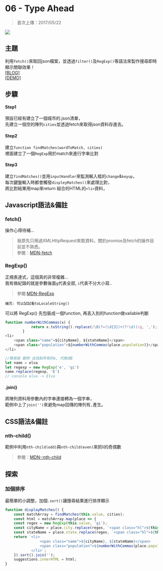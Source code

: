 # **06 - Type Ahead**
>首次上傳：2017/05/22  

![](https://guahsu.io/2017/05/JavaScript30-06-Type-Ahead/demo6.png)

## **主題**
利用`fetch()`來取回json檔案，並透過`filter()`及`RegExp()`等語法來製作搜尋即時顯示關聯效果！  
[[BLOG]](https://guahsu.io/2017/05/JavaScript30-06-Type-Ahead/)  
[[DEMO]](https://guahsu.io/JavaScript30/06_Type-Ahead/index-GuaHsu.html) 
 
## **步驟**
#### Step1
預設已經有建立了一個城市的.json清單，  
先建立一個空的陣列`cities`並透過fetch來取得json資料存進去。

#### Step2
建立`function findMatches(wordToMatch, cities)`  
裡面建立了一個`RegExp`用於match來進行字串比對

#### Step3
建立`findMatches()`並用`inputHandler`來監測輸入框的`change`&`keyup`，  
每次鍵盤輸入時都會觸發`displeyMatches()`來處理比對，  
將比對結果用map來return 組合的HTML的`<li>`資料，  

## **Javascript語法&備註**
### **fetch()**
操作心得待補...
>我原先只用過XMLHttpRequest來取資料，關於promise及fetch的操作目前並不熟悉。  
>參閱：[MDN-fetch](https://developer.mozilla.org/en-US/docs/Web/API/Fetch_API)

### **RegExp()**
正規表達式，這個真的非常複雜...  
我有做紀錄的就是參數後面`g`代表全部, `i`代表不分大小寫..
>參閱:[MDN-RegExp](https://developer.mozilla.org/en-US/docs/Web/JavaScript/Reference/Global_Objects/RegExp)

`補充: 可以試試看toLocaleString()`


可以將 RegExp() 先包裝成一個function, 再丟入別的function做valiable判斷

```javascript
function numberWithCommas(x) {
            return x.toString().replace(/\B(?=(\d{3})+(?!\d))/g, ',');
        }
<li>
    <span class="name">${cityName}, ${stateName}</span>
    <span class="population">${numberWithCommas(place.population)}</span>
</li>

//簡易版 範例 去找到所有的e, 代換成E
let name = elva
let regexp = new RegExp('e', 'gi')
name.replace(regexp, 'E')
// console elva -> Elva
```

#### **.join()**
將陣列資料用參數內的字串連接轉為一個字串，  
範例中上了`join('')`來避免map回傳的陣列有`,`產生。

## **CSS語法&備註**
### **nth-child()**
範例中利用`nth-child(odd)`與`nth-child(even)`來抓li的奇偶數
>參閱：[MDN-:nth-child](https://developer.mozilla.org/en-US/docs/Web/CSS/:nth-child)

## **探索**
### 加個排序
最簡單的小調整，加個`.sort()`讓搜尋結果進行排序顯示
````javascript
function displayMatches() {
    const matchArray = findMatches(this.value, cities);
    const html = matchArray.map(place => {
    const regex = new RegExp(this.value, 'gi');
    const cityName = place.city.replace(regex, `<span class="hl">${this.value}</span>`);
    const stateName = place.state.replace(regex, `<span class="hl">${this.value}</span>`);
    return `<li>
                <span class="name">${cityName}, ${stateName}</span>
                <span class="population">${numberWithCommas(place.population)}</span>
            </li>`;
    }).sort().join('');
    suggestions.innerHTML = html;
}
````

